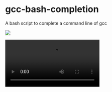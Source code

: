# gcc-bash-completion
A bash script to complete a command line of gcc


![](https://mug896.github.io/img/gcc-bash-completion.png)


<video controls preload=auto>
  <source src="https://mug896.github.io/img/gcc-bach-completion.mp4" type="video/mp4">
</video>

